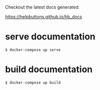 
Checkout the latest docs generated:

https://helpbuttons.github.io/hb_docs

# serve documentation
`$ docker-compose up serve`

# build documentation
`$ docker-compose up build`